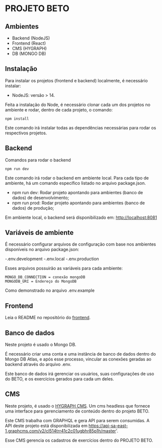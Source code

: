 # PROJETO BETO

## Ambientes

- Backend (NodeJS)
- Frontend (React)
- CMS (HYGRAPH)
- DB (MONGO DB)

## Instalação

Para instalar os projetos (frontend e backend) localmente, é necessário instalar:

- NodeJS: versão > 14.

Feita a instalação do Node, é necessário clonar cada um dos projetos no ambiente e rodar, dentro de cada projeto, o comando:

```
npm install
```

Este comando irá instalar todas as dependências necessárias para rodar os respectivos projetos.

## Backend

Comandos para rodar o backend

```
npm run dev
```

Este comando irá rodar o backend em ambiente local. Para cada tipo de ambiente, há um comando específico listado no arquivo package.json.

- npm run dev: Rodar projeto apontando para ambientes (banco de dados) de desenvolvimento;
- npm run prod: Rodar projeto apontando para ambientes (banco de dados) de produção;

Em ambiente local, o backend será disponibilizado em: <a href="http://localhost:8081">http://localhost:8081</a>

## Variáveis de ambiente

É necessário configurar arquivos de configuração com base nos ambientes disponíveis no arquivo package.json:

-.env.development
-.env.local
-.env.production

Esses arquivos possuirão as variáveis para cada ambiente:

```
MONGO_DB_CONNECTION = conexão mongoDB
MONGODB_URI = Endereço do MongoDB
```

Como demonstrado no arquivo .env.example

## Frontend

Leia o README no repositório do <a href="https://github.com/laboracao/laboracao-front">frontend</a>.

## Banco de dados

Neste projeto é usado o Mongo DB.

É necessário criar uma conta e uma instância de banco de dados dentro do Mongo DB Atlas, e após esse processo, vincular as conexões geradas ao backend através do arquivo .env.

Este banco de dados irá gerenciar os usuários, suas configurações de uso do BETO, e os exercícios gerados para cada um deles.

## CMS

Neste projeto, é usado o <a href="https://hygraph.com/">HYGRAPH CMS</a>. Um cms headless que fornece uma interface para gerenciamento de conteúdo dentro do projeto BETO.

Este CMS trabalha com GRAPHQL e gera API para serem consumidas.
A API deste projeto está disponibilizada em https://api-sa-east-1.graphcms.com/v2/cl514trr41c2c01ugbhr85p1h/master'.

Esse CMS gerencia os cadastros de exercícios dentro do PROJETO BETO.
